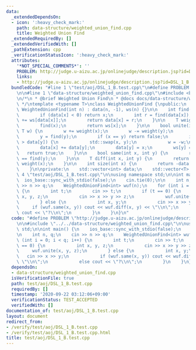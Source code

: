 ```yaml
---
data:
  _extendedDependsOn:
  - icon: ':heavy_check_mark:'
    path: data-structure/weighted_union_find.cpp
    title: Weighted Union Find
  _extendedRequiredBy: []
  _extendedVerifiedWith: []
  _pathExtension: cpp
  _verificationStatusIcon: ':heavy_check_mark:'
  attributes:
    '*NOT_SPECIAL_COMMENTS*': ''
    PROBLEM: http://judge.u-aizu.ac.jp/onlinejudge/description.jsp?id=DSL_1_B
    links:
    - http://judge.u-aizu.ac.jp/onlinejudge/description.jsp?id=DSL_1_B
  bundledCode: "#line 1 \"test/aoj/DSL_1_B.test.cpp\"\n#define PROBLEM \"http://judge.u-aizu.ac.jp/onlinejudge/description.jsp?id=DSL_1_B\"\
    \n\n#line 1 \"data-structure/weighted_union_find.cpp\"\n#include <bits/stdc++.h>\n\
    \n/*\n * @brief Weighted Union Find\n * @docs docs/data-structure/weighted_union_find.md\n\
    \ */\ntemplate <typename T>\nclass WeightedUnionFind {\npublic:\n    explicit\
    \ WeightedUnionFind(int n) : data(n, -1), ws(n) {}\n\n    int find(int x) {\n\
    \        if (data[x] < 0) return x;\n        int r = find(data[x]);\n        ws[x]\
    \ += ws[data[x]];\n        return data[x] = r;\n    }\n\n    T weight(int x) {\n\
    \        find(x);\n        return ws[x];\n    }\n\n    bool unite(int x, int y,\
    \ T w) {\n        w += weight(x);\n        w -= weight(y);\n        x = find(x);\n\
    \        y = find(y);\n        if (x == y) return false;\n        if (data[x]\
    \ > data[y]) {\n            std::swap(x, y);\n            w = -w;\n        }\n\
    \        data[x] += data[y];\n        data[y] = x;\n        ws[y] = w;\n     \
    \   return true;\n    }\n\n    bool same(int x, int y) {\n        return find(x)\
    \ == find(y);\n    }\n\n    T diff(int x, int y) {\n        return weight(y) -\
    \ weight(x);\n    }\n\n    int size(int x) {\n        return -data[find(x)];\n\
    \    }\n\nprivate:\n    std::vector<int> data;\n    std::vector<T> ws;\n};\n#line\
    \ 4 \"test/aoj/DSL_1_B.test.cpp\"\n\nusing namespace std;\n\nint main() {\n  \
    \  ios_base::sync_with_stdio(false);\n    cin.tie(0);\n\n    int n, q;\n    cin\
    \ >> n >> q;\n    WeightedUnionFind<int> wuf(n);\n    for (int i = 0; i < q; i++)\
    \ {\n        int t;\n        cin >> t;\n        if (t == 0) {\n            int\
    \ x, y, z;\n            cin >> x >> y >> z;\n            wuf.unite(x, y, z);\n\
    \        } else {\n            int x, y;\n            cin >> x >> y;\n       \
    \     if (wuf.same(x, y)) cout << wuf.diff(x, y) << \"\\n\";\n            else\
    \ cout << \"?\\n\";\n        }\n    }\n}\n"
  code: "#define PROBLEM \"http://judge.u-aizu.ac.jp/onlinejudge/description.jsp?id=DSL_1_B\"\
    \n\n#include \"../../data-structure/weighted_union_find.cpp\"\n\nusing namespace\
    \ std;\n\nint main() {\n    ios_base::sync_with_stdio(false);\n    cin.tie(0);\n\
    \n    int n, q;\n    cin >> n >> q;\n    WeightedUnionFind<int> wuf(n);\n    for\
    \ (int i = 0; i < q; i++) {\n        int t;\n        cin >> t;\n        if (t\
    \ == 0) {\n            int x, y, z;\n            cin >> x >> y >> z;\n       \
    \     wuf.unite(x, y, z);\n        } else {\n            int x, y;\n         \
    \   cin >> x >> y;\n            if (wuf.same(x, y)) cout << wuf.diff(x, y) <<\
    \ \"\\n\";\n            else cout << \"?\\n\";\n        }\n    }\n}\n"
  dependsOn:
  - data-structure/weighted_union_find.cpp
  isVerificationFile: true
  path: test/aoj/DSL_1_B.test.cpp
  requiredBy: []
  timestamp: '2020-09-22 03:12:06+09:00'
  verificationStatus: TEST_ACCEPTED
  verifiedWith: []
documentation_of: test/aoj/DSL_1_B.test.cpp
layout: document
redirect_from:
- /verify/test/aoj/DSL_1_B.test.cpp
- /verify/test/aoj/DSL_1_B.test.cpp.html
title: test/aoj/DSL_1_B.test.cpp
---
```

